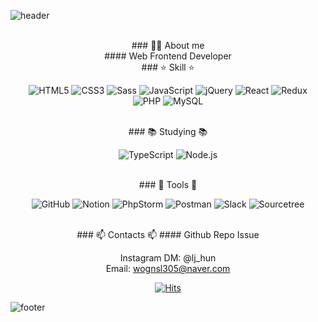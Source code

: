 ![header](https://github.com/wognsl305/wognsl305/blob/main/bg.svg)


<div align="center">
  
<br>
### 👩‍💻 About me 

<br>
#### Web Frontend Developer

<br>
### ⭐ Skill ⭐

![HTML5](https://img.shields.io/badge/-HTML5-E34F26?style=flat-square&logo=html5&logoColor=white)
![CSS3](https://img.shields.io/badge/-CSS3-1572B6?style=flat-square&logo=css3&logoColor=white)
![Sass](https://img.shields.io/badge/-Sass-CC6699?style=flat-square&logo=sass&logoColor=white)
![JavaScript](https://img.shields.io/badge/-JavaScript-F7DF1E?style=flat-square&logo=javascript&logoColor=black)
![jQuery](https://img.shields.io/badge/-jQuery-0769AD?style=flat-square&logo=jquery&logoColor=white)
![React](https://img.shields.io/badge/-React-61DAFB?style=flat-square&logo=react&logoColor=black) 
![Redux](https://img.shields.io/badge/-Redux-764ABC?style=flat-square&logo=redux&logoColor=white) <br>
![PHP](https://img.shields.io/badge/-PHP-777BB4?style=flat-square&logo=php&logoColor=white)
![MySQL](https://img.shields.io/badge/-MySQL-4479A1?style=flat-square&logo=mysql&logoColor=white)

<br>
### 📚 Studying 📚

![TypeScript](https://img.shields.io/badge/-TypeScript-3178C6?style=flat-square&logo=typescript&logoColor=white)
![Node.js](https://img.shields.io/badge/-Node.js-339933?style=flat-square&logo=node.js&logoColor=white)

<br>
### 🔧 Tools 🔧

![GitHub](https://img.shields.io/badge/-GitHub-181717?style=flat-square&logo=github&logoColor=white)
![Notion](https://img.shields.io/badge/-Notion-black?style=flat-square&logo=notion&logoColor=white)
![PhpStorm](https://img.shields.io/badge/-PhpStorm-143?style=flat-square&logo=phpstorm&logoColor=white)
![Postman](https://img.shields.io/badge/-Postman-FF6C37?style=flat-square&logo=postman&logoColor=white)
![Slack](https://img.shields.io/badge/-Slack-4A154B?style=flat-square&logo=slack&logoColor=white)
![Sourcetree](https://img.shields.io/badge/-Sourcetree-0052CC?style=flat-square&logo=sourcetree&logoColor=white)

<br>
### 📫 Contacts 📫
#### Github Repo Issue

Instagram DM: @lj_hun <br>
Email: [wognsl305@naver.com](mailto:wognsl305@naver.com)
<br>

[![Hits](https://hits.seeyoufarm.com/api/count/incr/badge.svg?url=https%3A%2F%2Fgithub.com%2Fgit-Harrison&count_bg=%23636366&title_bg=%23555555&icon=github.svg&icon_color=%23E7E7E7&title=Visitor+Count&edge_flat=false)](https://hits.seeyoufarm.com)
<br>

</div>




![footer](https://capsule-render.vercel.app/api?type=wave&color=gradient&height=150&section=footer)
